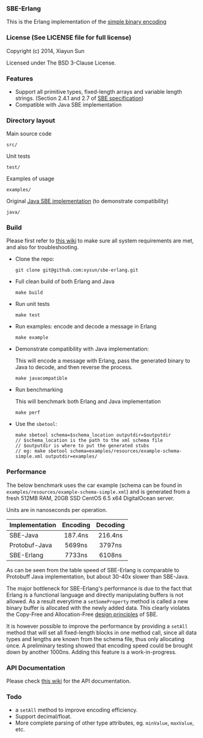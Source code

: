 ### SBE-Erlang

This is the Erlang implementation of the [simple binary encoding](https://github.com/real-logic/simple-binary-encoding)

### License (See LICENSE file for full license)

Copyright (c) 2014, Xiayun Sun

Licensed under The BSD 3-Clause License.

### Features

* Support all primitive types, fixed-length arrays and variable length strings. (Section 2.4.1 and 2.7 of [SBE specification](http://www.fixtradingcommunity.org/pg/file/fplpo/read/1196757/simple-binary-encoding-release-candidate-2))
* Compatible with Java SBE implementation

### Directory layout

Main source code

```
src/
```

Unit tests

```
test/
```

Examples of usage

```
examples/
```

Original [Java SBE implementation](https://github.com/real-logic/simple-binary-encoding) (to demonstrate compatibility)

```
java/
```


### Build

Please first refer to [this wiki](https://github.com/xysun/sbe-erlang/wiki/System-setup) to make sure all system requirements are met, and also for troubleshooting. 

* Clone the repo: 

    ```
    git clone git@github.com:xysun/sbe-erlang.git
    ```

* Full clean build of both Erlang and Java

    ```
    make build
    ```

* Run unit tests

    ```
    make test
    ```

* Run examples: encode and decode a message in Erlang

    ```
    make example
    ```

* Demonstrate compatibility with Java implementation:

    This will encode a message with Erlang, pass the generated binary to Java to decode, and then reverse the process. 

    ```
    make javacompatible
    ```

* Run benchmarking

    This will benchmark both Erlang and Java implementation

    ```
    make perf
    ```

* Use the `sbetool`: 

    ```
    make sbetool schema=$schema_location outputdir=$outputdir
    // $schema_location is the path to the xml schema file
    // $outputdir is where to put the generated stubs
    // eg: make sbetool schema=examples/resources/example-schema-simple.xml outputdir=examples/
    ```

### Performance

The below benchmark uses the car example (schema can be found in `examples/resources/example-schema-simple.xml`) and is generated from a fresh 512MB RAM, 20GB SSD CentOS 6.5 x64 DigitalOcean server. 

Units are in nanoseconds per operation. 

|Implementation | Encoding | Decoding|
|---------------|:--------:|:-------:|
|SBE-Java       |   187.4ns       | 216.4ns        |
|Protobuf-Java |    5699ns      |  3797ns       |
|SBE-Erlang     |  7733ns        |6108ns         |

As can be seen from the table speed of SBE-Erlang is comparable to Protobuff Java implementation, but about 30-40x slower than SBE-Java. 

The major bottleneck for SBE-Erlang's performance is due to the fact that Erlang is a functional language and directly manipulating buffers is not allowed. As a result everytime a `setSomeProperty` method is called a new binary buffer is allocated with the newly added data. This clearly violates the Copy-Free and Allocation-Free [design principles](https://github.com/real-logic/simple-binary-encoding/wiki/Design-Principles) of SBE. 

It is however possible to improve the performance by providing a `setAll` method that will set all fixed-length blocks in one method call, since all data types and lengths are known from the schema file, thus only allocating once. A preliminary testing showed that encoding speed could be brought down by another 1000ns. Adding this feature is a work-in-progress. 

### API Documentation

Please check [this wiki](https://github.com/xysun/sbe-erlang/wiki/Erlang-Users-Guide) for the API documentation. 

### Todo

* a `setAll` method to improve encoding efficiency. 
* Support decimal/float. 
* More complete parsing of other type attributes, eg. `minValue`, `maxValue`, etc.
